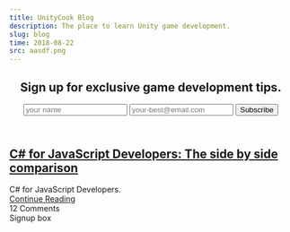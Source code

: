 ```yaml
---
title: UnityCook Blog
description: The place to learn Unity game development.
slug: blog
time: 2018-08-22
src: aasdf.png
---
```

<div class="blog-home">
    <header class="header">
        <div id="home" class="home-header">
            <div class="home-signup-container">
                <div class="home-signup-message">
                    <h2 class="home-signup-title">Sign up for exclusive game development tips.</h2>
                </div>
                <div class="home-signup-box">
                    <div class="home-signup-form-wrap">
                        <form id="ck_subscribe_form" class="ck_subscribe_form main-signup-form" action="" data-remote="true">
                            <input type="hidden" value="{&quot;form_style&quot;:&quot;minimal&quot;,&quot;embed_style&quot;:&quot;inline&quot;,&quot;embed_trigger&quot;:&quot;scroll_percentage&quot;,&quot;scroll_percentage&quot;:&quot;70&quot;,&quot;delay_seconds&quot;:&quot;10&quot;,&quot;display_position&quot;:&quot;br&quot;,&quot;display_devices&quot;:&quot;all&quot;,&quot;days_no_show&quot;:&quot;15&quot;,&quot;converted_behavior&quot;:&quot;show&quot;}" id="ck_form_options">       <input type="hidden" name="id" value="141553" id="landing_page_id">
                            <input type="hidden" name="ck_form_recaptcha" value="" id="ck_form_recaptcha">
                            <input type="text" name="name" class="form-control" id="ck_emailField" placeholder="your name" required />
                            <input type="email" name="email" class="form-control" placeholder="your-best@email.com" required/>
                            <button class="subscribe_button ck_subscribe_button btn-subscribe fields" id="ck_subscribe_button">         Subscribe       </button>       
                        </form>
                    </div>
                </div>
            </div>
        </div>
    </header>
    <div class="entry-content">
        <div class="posts">
            <article>
                <h2 class="entry-title"><a href="/csharp-for-js-devs" rel="bookmark">C# for JavaScript Developers: The side by side comparison</a></h2>
                <div class="entry-summary">
                    C# for JavaScript Developers.
                </div>
                <a href="/csharp-for-js-devs" class="btn-continue-reading">Continue Reading</a>
                <div class="comment-count-wrap">
                    <span class="comment-count">12</span> Comments
                </div>
            </article>
        </div>
        <aside class="sidebar">
            <div>
                Signup box
            </div>
        </aside>
    </div>
</div>